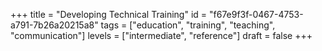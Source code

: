 +++
title = "Developing Technical Training"
id = "f67e9f3f-0467-4753-a791-7b26a20215a8"
tags = ["education", "training", "teaching", "communication"]
levels = ["intermediate", "reference"]
draft = false
+++
